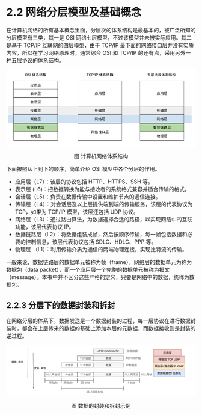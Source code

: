 # 2.2 网络分层模型及基础概念

在计算机网络的所有基本概念里面，分层次的体系结构是最基本的，被广泛所知的分层模型有三类，其一是 OSI 网络七层模型，不过该模型并未被实际应用。其二是基于 TCP/IP 互联网的四层模型，由于 TCP/IP 最下面的网络接口层并没有实质内容，所以在学习网络原理时，通常综合 OSI 和 TCP/IP 的还有点，采用另外一种五层协议的体系结构。

<div  align="center">
	<img src="../assets/network-model.png" width = "600"  align=center />
	<p>图 计算机网络体系结构</p>
</div>

下面按照从上到下的顺序，简单介绍 OSI 模型中各个分层的作用。

- 应用层（L7）：该层的协议包括 HTTP、HTTPS、SSH 等。
- 表示层 (L6)：把数据转换为能与接收者的系统格式兼容并适合传输的格式。
- 会话层（L5）：负责在数据传输中设置和维护节点的通信连接。
- 传输层（L4）：对会话层及以上层提供端到端的传输服务，该层的代表协议为 TCP，如果为 TCP/IP 模型，该层还包括 UDP 协议。
- 网络层（L3）：通过路由算法，为数据选择合适的路径，以实现网络中的互联功能，该层代表协议 IP。
- 数据链路层（L2）：将数据组装成帧，然后按顺序传输，每一帧包括数据和必要的控制信息，该层代表协议包括 SDLC、HDLC、PPP 等。
- 物理层 （L1）：利用传输介质为通信的两端物理连接，实现比特流的传输。

一般来说，数据链路层的数据单元被称为帧（frame），网络层的数据单元为称为数据包（data packet），而一个应用层一个完整的数据单元被称为报文（message）。本书中并不区分这些严格的定义，只要是网络中的数据，统称为数据包。


## 2.2.3 分层下的数据封装和拆封

在网络分层的体系下，数据发送是一个数据封装的过程，每一层协议在进行数据封装时，都会在上层传来的数据的基础上添加本层的元数据，而数据接收则是封装的逆过程。

<div  align="center">
	<img src="../assets/network-stack.png" width = "650"  align=center />
	<p>图 数据的封装和拆封示例</p>
</div>